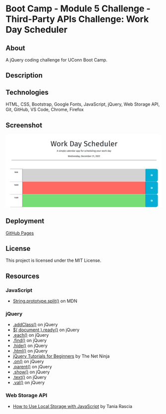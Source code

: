 # Boot Camp - Module 5 Challenge - Third-Party APIs Challenge: Work Day Scheduler

## About

A jQuery coding challenge for UConn Boot Camp.

## Description

## Technologies

HTML, CSS, Bootstrap, Google Fonts, JavaScript, jQuery, Web Storage API, Git, GitHub, VS Code, Chrome, Firefox

## Screenshot

![README Screenshot](resources/images/readme-screenshot.jpg)

## Deployment

[GitHub Pages](https://kkarrwrites.github.io/boot-camp-module-05-challenge-work-day-scheduler/)

## License

This project is licensed under the MIT License.

## Resources

### JavaScript

- [String.prototype.split()](https://developer.mozilla.org/en-US/docs/Web/JavaScript/Reference/Global_Objects/String/split) on MDN

### jQuery

- [.addClass()](https://api.jquery.com/addClass/) on jQuery
- [$( document ).ready()](https://learn.jquery.com/using-jquery-core/document-ready/) on jQuery
- [.each()](https://api.jquery.com/each/) on jQuery
- [.find()](https://api.jquery.com/find/) on jQuery
- [.hide()](https://api.jquery.com/hide/) on jQuery
- [.html()](https://api.jquery.com/html/) on jQuery
- [jQuery Tutorials for Beginners](https://www.youtube.com/playlist?list=PL4cUxeGkcC9hNUJ0j6ccnOAcJIPoTRpO4) by The Net Ninja
- [.on()](https://api.jquery.com/on/) on jQuery
- [.parent()](https://api.jquery.com/parent/) on jQuery
- [.show()](https://api.jquery.com/show/) on jQuery
- [.text()](https://api.jquery.com/text/) on jQuery
- [.val()](https://api.jquery.com/val/) on jQuery

### Web Storage API

- [How to Use Local Storage with JavaScript](https://www.taniarascia.com/how-to-use-local-storage-with-javascript/) by Tania Rascia
